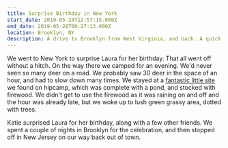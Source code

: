 ```yaml
---
title: Surprise Birthday in New York
start_date: 2019-05-24T12:57:15.000Z
end_date: 2019-05-28T00:27:13.000Z
location: Brooklyn, NY
description: A drive to Brooklyn from West Virginia, and back. A quick stop  over in New Jersey as well, for a summery pool day.
---
```


We went to New York to surprise Laura for her birthday. That all went off
without a hitch. On the way there we camped for an evening. We'd never seen so
many deer on a road. We probably saw 30 deer in the space of an hour, and had to
slow down many times. We stayed at a [fantastic little
site](https://www.hipcamp.com/pennsylvania/the-pond/overland-camping-at-the-pond)
we found on hipcamp, which was complete with a pond, and stocked with firewood.
We didn't get to use the firewood as it was raining on and off and the hour was
already late, but we woke up to lush green grassy area, dotted with trees.

Katie surprised Laura for her birthday, along with a few other friends. We spent a couple of nights in Brooklyn for the celebration, and then stopped off in New Jersey on our way back out of town. 